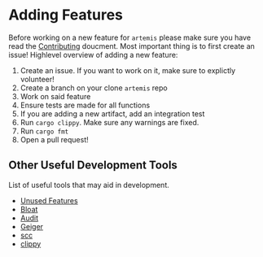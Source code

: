 # Adding Features

Before working on a new feature for `artemis` please make sure you have read the
[Contributing](https://github.com/puffycid/artemis/blob/main/CONTRIBUTING.md)
doucment. Most important thing is to first create an issue! Highlevel overview
of adding a new feature:

1. Create an issue. If you want to work on it, make sure to explictly volunteer!
2. Create a branch on your clone `artemis` repo
3. Work on said feature
4. Ensure tests are made for all functions
5. If you are adding a new artifact, add an integration test
6. Run `cargo clippy`. Make sure any warnings are fixed.
7. Run `cargo fmt`
8. Open a pull request!

## Other Useful Development Tools

List of useful tools that may aid in development.

- [Unused Features](https://github.com/TimonPost/cargo-unused-features)
- [Bloat](https://github.com/RazrFalcon/cargo-bloat)
- [Audit](https://github.com/RustSec/rustsec/tree/main/cargo-audit)
- [Geiger](https://github.com/rust-secure-code/cargo-geiger)
- [scc](https://github.com/boyter/scc)
- [clippy](https://github.com/rust-lang/rust-clippy)
